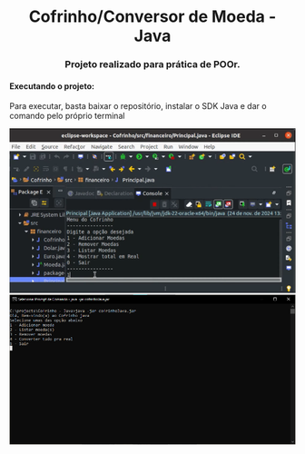 <h1 align="center">Cofrinho/Conversor de Moeda - Java</h1>
<h3 align="center">Projeto realizado para prática de POOr.</h3>
<h4>Executando o projeto:</h4>
<p>Para executar, basta baixar o repositório, instalar o SDK Java e dar o comando pelo próprio terminal</p>
<img src='cofre.png'>
<img src='terminal.png'>
